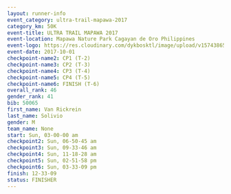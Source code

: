 ```yaml
---
layout: runner-info 
event_category: ultra-trail-mapawa-2017 
category_km: 50K 
event-title: ULTRA TRAIL MAPAWA 2017 
event-location: Mapawa Nature Park Cagayan de Oro Philippines 
event-logo: https://res.cloudinary.com/dykbosktl/image/upload/v1574386563/Logo/image-asset_plfjxn.jpg 
event-date: 2017-10-01 
checkpoint-name2: CP1 (T-2) 
checkpoint-name3: CP2 (T-3) 
checkpoint-name4: CP3 (T-4) 
checkpoint-name5: CP4 (T-5) 
checkpoint-name6: FINISH (T-6) 
overall_rank: 46
gender_rank: 41
bib: 50065
first_name: Van Rickrein
last_name: Solivio
gender: M
team_name: None
start: Sun, 03-00-00 am
checkpoint2: Sun, 06-50-45 am
checkpoint3: Sun, 09-33-46 am
checkpoint4: Sun, 11-18-28 am
checkpoint5: Sun, 02-51-58 pm
checkpoint6: Sun, 03-33-09 pm
finish: 12-33-09
status: FINISHER
---
```

